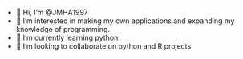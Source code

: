 - 👋 Hi, I’m @JMHA1997
- 👀 I’m interested in making my own applications and expanding my knowledge of programming.
- 🌱 I’m currently learning python.
- 💞️ I’m looking to collaborate on python and R projects.

<!---
JMHA1997/JMHA1997 is a ✨ special ✨ repository because its `README.md` (this file) appears on your GitHub profile.
You can click the Preview link to take a look at your changes.
--->
